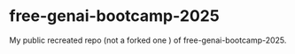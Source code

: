 # free-genai-bootcamp-2025
My public recreated repo (not a forked one ) of free-genai-bootcamp-2025.
